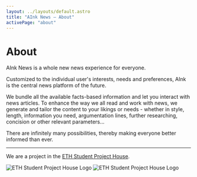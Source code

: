 ```yaml
---
layout: ../layouts/default.astro
title: "AInk News – About"
activePage: "about"
---
```


# About

AInk News is a whole new news experience for everyone.

Customized to the individual user's interests, needs and preferences, AInk is the central news platform of the future.

We bundle all the available facts-based information and let you interact with news articles. To enhance the way we all read and work with news, we generate and tailor the content to your likings or needs - whether in style, length, information you need, argumentation lines, further researching, concision or other relevant parameters...

There are infinitely many possibilities, thereby making everyone better informed than ever.

---

We are a project in the [ETH Student Project House](https://sph.ethz.ch).

<p>
    <img src="/sph-logo.svg" alt="ETH Student Project House Logo" class="dark:hidden">
    <img src="/sph-logo-dark.svg" alt="ETH Student Project House Logo" class="hidden dark:block">
</p>

